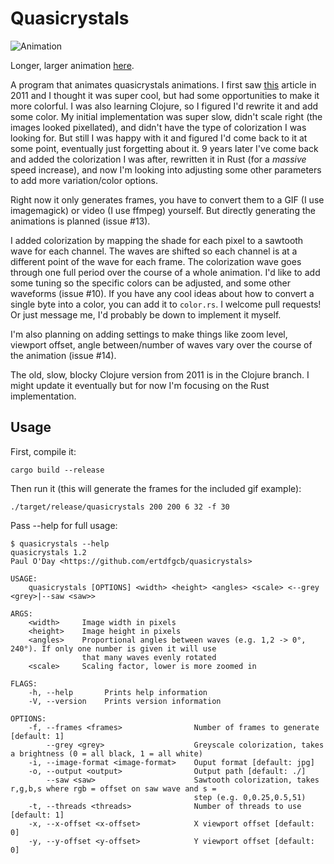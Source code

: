 # Quasicrystals

![Animation](https://github.com/ertdfgcb/quasicrystals/blob/master/crystal.gif)

Longer, larger animation [here](https://www.youtube.com/watch?v=80SDg1xT0sE).

A program that animates quasicrystals animations. I first saw [this](http://mainisusuallyafunction.blogspot.com/2011/10/quasicrystals-as-sums-of-waves-in-plane.html) article in 2011 and I thought it was super cool, but had some opportunities to make it more colorful. I was also learning Clojure, so I figured I'd rewrite it and add some color. My initial implementation was super slow, didn't scale right (the images looked pixellated), and didn't have the type of colorization I was looking for. But still I was happy with it and figured I'd come back to it at some point, eventually just forgetting about it. 9 years later I've come back and added the colorization I was after, rewritten it in Rust (for a *massive* speed increase), and now I'm looking into adjusting some other parameters to add more variation/color options.

Right now it only generates frames, you have to convert them to a GIF (I use imagemagick) or video (I use ffmpeg) yourself. But directly generating the animations is planned (issue #13).

I added colorization by mapping the shade for each pixel to a sawtooth wave for each channel. The waves are shifted so each channel is at a different point of the wave for each frame. The colorization wave goes through one full period over the course of a whole animation. I'd like to add some tuning so the specific colors can be adjusted, and some other waveforms (issue #10). If you have any cool ideas about how to convert a single byte into a color, you can add it to `color.rs`. I welcome pull requests! Or just message me, I'd probably be down to implement it myself.

I'm also planning on adding settings to make things like zoom level, viewport offset, angle between/number of waves vary over the course of the animation (issue #14).

The old, slow, blocky Clojure version from 2011 is in the Clojure branch. I might update it eventually but for now I'm focusing on the Rust implementation.

## Usage
First, compile it:

`cargo build --release`

Then run it (this will generate the frames for the included gif example):

`./target/release/quasicrystals 200 200 6 32 -f 30`

Pass --help for full usage:
```
$ quasicrystals --help
quasicrystals 1.2
Paul O'Day <https://github.com/ertdfgcb/quasicrystals>

USAGE:
    quasicrystals [OPTIONS] <width> <height> <angles> <scale> <--grey <grey>|--saw <saw>>

ARGS:
    <width>     Image width in pixels
    <height>    Image height in pixels
    <angles>    Proportional angles between waves (e.g. 1,2 -> 0°, 240°). If only one number is given it will use
                that many waves evenly rotated
    <scale>     Scaling factor, lower is more zoomed in

FLAGS:
    -h, --help       Prints help information
    -V, --version    Prints version information

OPTIONS:
    -f, --frames <frames>                Number of frames to generate [default: 1]
        --grey <grey>                    Greyscale colorization, takes a brightness (0 = all black, 1 = all white)
    -i, --image-format <image-format>    Ouput format [default: jpg]
    -o, --output <output>                Output path [default: ./]
        --saw <saw>                      Sawtooth colorization, takes r,g,b,s where rgb = offset on saw wave and s =
                                         step (e.g. 0,0.25,0.5,51)
    -t, --threads <threads>              Number of threads to use [default: 1]
    -x, --x-offset <x-offset>            X viewport offset [default: 0]
    -y, --y-offset <y-offset>            Y viewport offset [default: 0]
```
